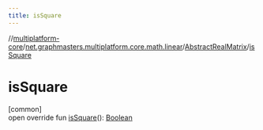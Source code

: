 ```yaml
---
title: isSquare
---
```

//[multiplatform-core](../../../index.html)/[net.graphmasters.multiplatform.core.math.linear](../index.html)/[AbstractRealMatrix](index.html)/[isSquare](is-square.html)



# isSquare



[common]\
open override fun [isSquare](is-square.html)(): [Boolean](https://kotlinlang.org/api/latest/jvm/stdlib/kotlin/-boolean/index.html)




